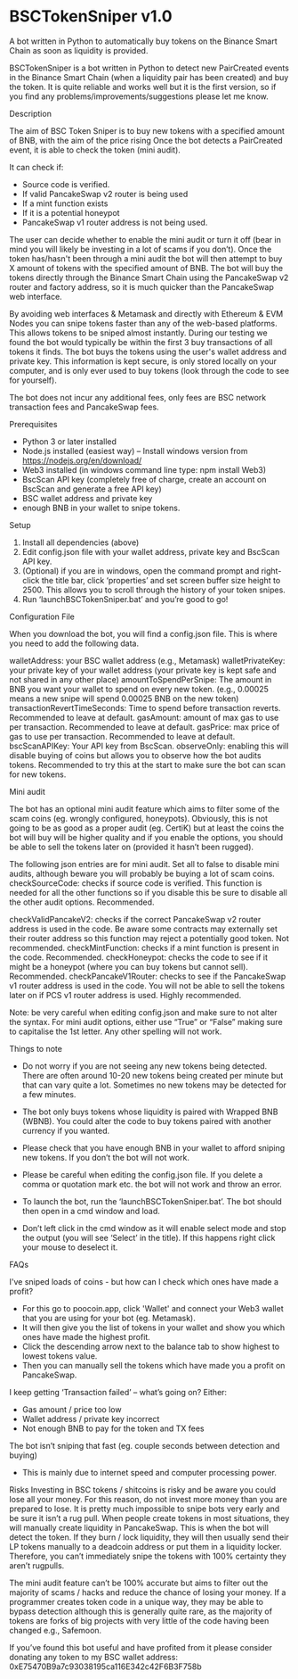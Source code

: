 # BSCTokenSniper v1.0
A bot written in Python to automatically buy tokens on the Binance Smart Chain as soon as liquidity is provided.

BSCTokenSniper is a bot written in Python to detect new PairCreated events in the Binance Smart Chain (when a liquidity pair has been created) and buy the token. It is quite reliable and works well but it is the first version, so if you find any problems/improvements/suggestions please let me know. 

Description

The aim of BSC Token Sniper is to buy new tokens with a specified amount of BNB, with the aim of the price rising Once the bot detects a PairCreated event, it is able to check the token (mini audit).

 It can check if:
-	Source code is verified.
-	If valid PancakeSwap v2 router is being used 
-	If a mint function exists
-	If it is a potential honeypot
-	PancakeSwap v1 router address is not being used.

The user can decide whether to enable the mini audit or turn it off (bear in mind you will likely be investing in a lot of scams if you don’t).
Once the token has/hasn't been through a mini audit the bot will then attempt to buy X amount of tokens with the specified amount of BNB.
The bot will buy the tokens directly through the Binance Smart Chain using the PancakeSwap v2 router and factory address, so it is much quicker than the PancakeSwap web interface.

By avoiding web interfaces & Metamask and directly with Ethereum & EVM Nodes you can snipe tokens faster than any of the web-based platforms. This allows tokens to be sniped almost instantly. During our testing we found the bot would typically be within the first 3 buy transactions of all tokens it finds.
The bot buys the tokens using the user's wallet address and private key. This information is kept secure, is only stored locally on your computer, and is only ever used to buy tokens (look through the code to see for yourself).

The bot does not incur any additional fees, only fees are BSC network transaction fees and PancakeSwap fees.

Prerequisites
- Python 3 or later installed
- Node.js installed (easiest way) – Install windows version from https://nodejs.org/en/download/
- Web3 installed (in windows command line type: npm install Web3)
- BscScan API key (completely free of charge, create an account on BscScan and generate a free API key)
- BSC wallet address and private key
- enough BNB in your wallet to snipe tokens.

Setup
1)	Install all dependencies (above)
2)	Edit config.json file with your wallet address, private key and BscScan API key.
3)	(Optional) if you are in windows, open the command prompt and right-click the title bar, click ‘properties’ and set screen buffer size height to 2500. This allows you to scroll through the history of your token snipes.
4)	Run ‘launchBSCTokenSniper.bat’ and you’re good to go!

Configuration File

When you download the bot, you will find a config.json file. This is where you need to add the following data.

walletAddress: your BSC wallet address (e.g., Metamask)
walletPrivateKey: your private key of your wallet address (your private key is kept safe and not shared in any other place)
amountToSpendPerSnipe: The amount in BNB you want your wallet to spend on every new token. (e.g., 0.00025 means a new snipe will spend 0.00025 BNB on the new token)
transactionRevertTimeSeconds: Time to spend before transaction reverts. Recommended to leave at default.
gasAmount: amount of max gas to use per transaction. Recommended to leave at default.
gasPrice:  max price of gas to use per transaction. Recommended to leave at default.
bscScanAPIKey: Your API key from BscScan.
observeOnly: enabling this will disable buying of coins but allows you to observe how the bot audits tokens. Recommended to try this at the start to make sure the bot can scan for new tokens.

Mini audit

The bot has an optional mini audit feature which aims to filter some of the scam coins (eg. wrongly configured, honeypots). Obviously, this is not going to be as good as a proper audit (eg. CertiK) but at least the coins the bot will buy will be higher quality and if you enable the options, you should be able to sell the tokens later on (provided it hasn’t been rugged).

The following json entries are for mini audit. Set all to false to disable mini audits, although beware you will probably be buying a lot of scam coins.
checkSourceCode: checks if source code is verified. This function is needed for all the other functions so if you disable this be sure to disable all the other audit options. Recommended.

checkValidPancakeV2: checks if the correct PancakeSwap v2 router address is used in the code. Be aware some contracts may externally set their router address so this function may reject a potentially good token. Not recommended.
checkMintFunction: checks if a mint function is present in the code. Recommended.
checkHoneypot: checks the code to see if it might be a honeypot (where you can buy tokens but cannot sell). Recommended.
checkPancakeV1Router: checks to see if the PancakeSwap v1 router address is used in the code. You will not be able to sell the tokens later on if PCS v1 router address is used. Highly recommended.

Note: be very careful when editing config.json and make sure to not alter the syntax. For mini audit options, either use “True” or “False” making sure to capitalise the 1st letter. Any other spelling will not work.

Things to note

-	Do not worry if you are not seeing any new tokens being detected. There are often around 10-20 new tokens being created per minute but that can vary quite a lot. Sometimes no new tokens may be detected for a few minutes.

-	The bot only buys tokens whose liquidity is paired with Wrapped BNB (WBNB). You could alter the code to buy tokens paired with another currency if you wanted.

-	Please check that you have enough BNB in your wallet to afford sniping new tokens. If you don’t the bot will not work.
-	Please be careful when editing the config.json file. If you delete a comma or quotation mark etc. the bot will not work and throw an error.
-	To launch the bot, run the ‘launchBSCTokenSniper.bat’. The bot should then open in a cmd window and load.
-	Don’t left click in the cmd window as it will enable select mode and stop the output (you will see ‘Select’ in the title). If this happens right click your mouse to deselect it. 

FAQs

I've sniped loads of coins - but how can I check which ones have made a profit?
-	For this go to poocoin.app, click 'Wallet' and connect your Web3 wallet that you are using for your bot (eg. Metamask).
-	It will then give you the list of tokens in your wallet and show you which ones have made the highest profit.
-	Click the descending arrow next to the balance tab to show highest to lowest tokens value.
-	Then you can manually sell the tokens which have made you a profit on PancakeSwap.

I keep getting ‘Transaction failed’ – what’s going on?
Either:
-	Gas amount / price too low
-	Wallet address / private key incorrect
-	Not enough BNB to pay for the token and TX fees

The bot isn’t sniping that fast (eg. couple seconds between detection and buying)
- This is mainly due to internet speed and computer processing power. 

Risks
Investing in BSC tokens / shitcoins is risky and be aware you could lose all your money. For this reason, do not invest more money than you are prepared to lose.
It is pretty much impossible to snipe bots very early and be sure it isn’t a rug pull. When people create tokens in most situations, they will manually create liquidity in PancakeSwap. This is when the bot will detect the token. If they burn / lock liquidity, they will then usually send their LP tokens manually to a deadcoin address or put them in a liquidity locker. Therefore, you can’t immediately snipe the tokens with 100% certainty they aren’t rugpulls.

The mini audit feature can’t be 100% accurate but aims to filter out the majority of scams / hacks and reduce the chance of losing your money.
If a programmer creates token code in a unique way, they may be able to bypass detection although this is generally quite rare, as the majority of tokens are forks of big projects with very little of the code having been changed e.g., Safemoon.

If you’ve found this bot useful and have profited from it please consider donating any token to my BSC wallet address: 0xE75470B9a7c93038195ca116E342c42F6B3F758b













